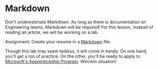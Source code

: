 # Markdown

Don't underestimate Markdown. As long as there is documentation on Engineering teams, Markdown will be required! For this lesson, instead of reading an article, we will be working on a lab.

Assignment: Create your resume in a [Markdown](https://github.com/adam-p/markdown-here/wiki/Markdown-Cheatsheet) file.

Though this lab may seem tedious, it will come in handy. On one hand, you'll get a ton of practice. On the other, you'll be ready to apply to [Microsoft's Apprenticeship Program](https://github.com/PdxCodeGuild/career-guide/blob/master/apprenticeships.md). Win/win situation!
